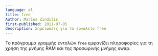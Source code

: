 ```yaml
---
language: el
title: free
Author: Marios Zindilis
first-published: 2011-07-05
description: Σημειώσεις για το εργαλείο free
---
```


Το πρόγραμμα γραμμής εντολών `free` εμφανίζει πληροφορίες για τη χρήση της μνήμης RAM και της προσωρινής μνήμης swap. 

